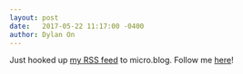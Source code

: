 ```yaml
---
layout: post
date:   2017-05-22 11:17:00 -0400
author: Dylan On
---
```


Just hooked up [my RSS feed](https://dylanon.com/feed.xml) to micro.blog. Follow me [here](https://micro.blog/dylanon)!